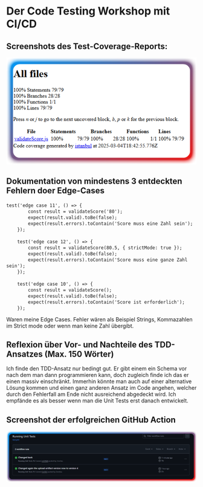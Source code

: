 # Der Code Testing Workshop mit CI/CD

## Screenshots des Test-Coverage-Reports:

![Alt-Text](./data/code-coverage.png)

## Dokumentation von mindestens 3 entdeckten Fehlern doer Edge-Cases

```
test('edge case 11', () => {
        const result = validateScore('80');
        expect(result.valid).toBe(false);
        expect(result.errors).toContain('Score muss eine Zahl sein');
    });

    test('edge case 12', () => {
        const result = validateScore(80.5, { strictMode: true });
        expect(result.valid).toBe(false);
        expect(result.errors).toContain('Score muss eine ganze Zahl sein');
    });

    test('edge case 10', () => {
        const result = validateScore();
        expect(result.valid).toBe(false);
        expect(result.errors).toContain('Score ist erforderlich');
    });
```
Waren meine Edge Cases. Fehler wären als Beispiel Strings, Kommazahlen im Strict mode oder wenn man keine Zahl übergibt.

## Reflexion über Vor- und Nachteile des TDD-Ansatzes (Max. 150 Wörter)

Ich finde den TDD-Ansatz nur bedingt gut. Er gibt einem ein Schema vor nach dem man dann programmieren kann, doch zugleich finde ich das er einen massiv einschränkt. Immerhin könnte man auch auf einer alternative Lösung kommen und einen ganz anderen Ansatz im Code angehen, welcher durch den Fehlerfall am Ende nicht ausreichend abgedeckt wird.
Ich empfände es als besser wenn man die Unit Tests erst danach entwickelt.

## Screenshot der erfolgreichen GitHub Action

![Alt-Text](./data/unit-test-success.png)